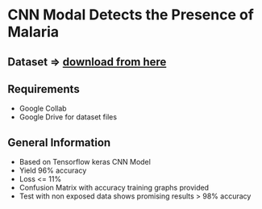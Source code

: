 # CNN Modal Detects the Presence of Malaria

## Dataset => <a href="https://www.kaggle.com/datasets/iarunava/cell-images-for-detecting-malaria/data" target="_blank">download from here</a>

## Requirements

- Google Collab
- Google Drive for dataset files

## General Information

- Based on Tensorflow keras CNN Model
- Yield 96% accuracy
- Loss <= 11%
- Confusion Matrix with accuracy training graphs provided
- Test with non exposed data shows promising results > 98% accuracy
